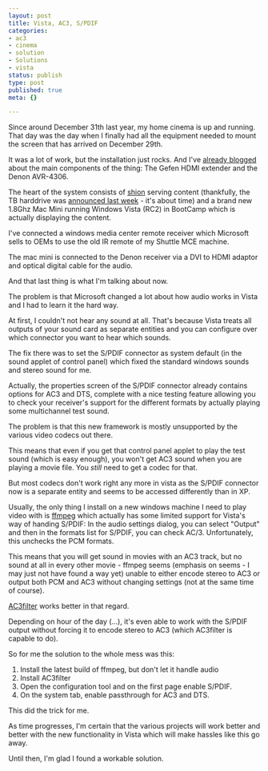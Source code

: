 ```yaml
---
layout: post
title: Vista, AC3, S/PDIF
categories:
- ac3
- cinema
- solution
- Solutions
- vista
status: publish
type: post
published: true
meta: {}

---
```

<p>Since around December 31th last year, my home cinema is up and running. That day was the day when I finally had all the equipment needed to mount the screen that has arrived on December 29th.</p>
<p>It was a lot of work, but the installation just rocks. And I've <a href="http://www.gnegg.ch/archives/318-Upgrading-the-home-entertainment-system.html">already blogged</a> about the main components of the thing: The Gefen HDMI extender and the Denon AVR-4306.</p>
<p>The heart of the system consists of <a href="http://www.gnegg.ch/archives/291-Computers-under-my-command-Issue-1-shion.html">shion</a> serving content (thankfully, the TB harddrive was <a href="http://news.com.com/2100-1041_3-6147409.html">announced last week</a> - it's about time) and a brand new 1.8Ghz Mac Mini running Windows Vista (RC2) in BootCamp which is actually displaying the content.</p>
<p>I've connected a windows media center remote receiver which Microsoft sells to OEMs to use the old IR remote of my Shuttle MCE machine.</p>
<p>The mac mini is connected to the Denon receiver via a DVI to HDMI adaptor and optical digital cable for the audio.</p>
<p>And that last thing is what I'm talking about now.</p>
<p>The problem is that Microsoft changed a lot about how audio works in Vista and I had to learn it the hard way.</p>
<p>At first, I couldn't not hear any sound at all. That's because Vista treats all outputs of your sound card as separate entities and you can configure over which connector you want to hear which sounds.</p>
<p>The fix there was to set the S/PDIF connector as system default (in the sound applet of control panel) which fixed the standard windows sounds and stereo sound for me.</p>
<p>Actually, the properties screen of the S/PDIF connector already contains options for AC3 and DTS, complete with a nice testing feature allowing you to check your receiver's support for the different formats by actually playing some multichannel test sound.</p>
<p>The problem is that this new framework is mostly unsupported by the various video codecs out there.</p>
<p>This means that even if you get that control panel applet to play the test sound (which is easy enough), you won't get AC3 sound when you are playing a movie file. You <em>still</em> need to get a codec for that.</p>
<p>But most codecs don't work right any more in vista as the S/PDIF connector now is a separate entity and seems to be accessed differently than in XP.</p>
<p>Usually, the only thing I install on a new windows machine I need to play video with is <a href="http://en.wikipedia.org/wiki/FFmpeg">ffmpeg</a> which actually has some limited support for Vista's way of handing S/PDIF: In the audio settings dialog, you can select "Output" and then in the formats list for S/PDIF, you can check AC/3. Unfortunately, this unchecks the PCM formats.</p>
<p>This means that you will get sound in movies with an AC3 track, but no sound at all in every other movie - ffmpeg seems (emphasis on seems - I may just not have found a way yet) unable to either encode stereo to AC3 or output both PCM and AC3 without changing settings (not at the same time of course).</p>
<p><a href="http://ac3filter.net/">AC3filter</a> works better in that regard.</p>
<p>Depending on hour of the day (...), it's even able to work with the S/PDIF output without forcing it to encode stereo to AC3 (which AC3filter is capable to do).</p>
<p>So for me the solution to the whole mess was this:</p>
<ol>
	<li>Install the latest build of ffmpeg, but don't let it handle audio</li>
	<li>Install AC3filter</li>
	<li>Open the configuration tool and on the first page enable S/PDIF.</li>
	<li>On the system tab, enable passthrough for AC3 and DTS.</li>
</ol>
<p>This did the trick for me.</p>
<p>As time progresses, I'm certain that the various projects will work better and better with the new functionality in Vista which will make hassles like this go away.</p>
<p>Until then, I'm glad I found a workable solution.</p>

